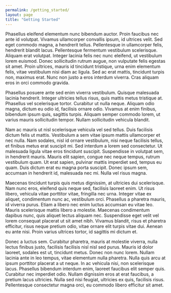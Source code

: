 ```yaml
---
permalink: /getting_started/
layout: page
title: "Getting Started"
---
```

Phasellus eleifend elementum nunc bibendum auctor. Proin faucibus nec ante id volutpat. Vivamus ullamcorper convallis ipsum, id ultrices velit. Sed eget commodo magna, a hendrerit tellus. Pellentesque in ullamcorper felis, hendrerit blandit lacus. Pellentesque fermentum vestibulum scelerisque. Aliquam erat volutpat. Integer lacinia felis nec nunc eleifend, ut vestibulum lorem euismod. Donec sollicitudin rutrum augue, non vulputate felis egestas sit amet. Proin ultrices, mauris id tincidunt tristique, urna enim elementum felis, vitae vestibulum nisi diam ac ligula. Sed ac erat mattis, tincidunt turpis non, maximus erat. Nunc non justo a eros interdum viverra. Cras aliquam eros in orci commodo gravida.

Phasellus posuere ante sed enim viverra vestibulum. Quisque malesuada lacinia hendrerit. Integer ultricies tellus risus, quis mattis metus tristique at. Phasellus vel scelerisque tortor. Curabitur ut nulla neque. Aliquam odio magna, dictum eu odio id, facilisis ornare odio. Vivamus at enim finibus, bibendum ipsum quis, sagittis turpis. Aliquam semper commodo lorem, ut varius mauris sollicitudin tempor. Nullam sollicitudin vehicula blandit.

Nam ac mauris ut nisl scelerisque vehicula vel sed tellus. Duis facilisis dictum felis ut mattis. Vestibulum a sem vitae ipsum mattis ullamcorper et nec nulla. Nam sodales, nisl id ornare vestibulum, nisi neque facilisis tellus, et finibus metus erat suscipit mi. Sed interdum a lorem sed consectetur. Ut malesuada ligula vitae eros tincidunt suscipit. Suspendisse in volutpat sem, in hendrerit mauris. Mauris elit sapien, congue nec neque tempus, rutrum vestibulum quam. Ut erat sapien, pulvinar mattis imperdiet sed, tempus eu quam. Duis dictum erat eu magna porta suscipit. Donec ipsum sem, accumsan in hendrerit id, malesuada nec mi. Nulla vel risus magna.

Maecenas tincidunt turpis quis metus dignissim, at ultricies dui scelerisque. Nam nunc eros, eleifend quis neque sed, facilisis laoreet enim. Ut risus libero, vehicula vitae porttitor vitae, fringilla nec urna. Integer vitae ex aliquet, condimentum nunc ac, vestibulum orci. Phasellus a pharetra mauris, id viverra purus. Etiam a libero nec enim luctus accumsan eu vitae leo. Mauris scelerisque mattis libero a molestie. Maecenas condimentum dapibus nunc, quis aliquet lectus aliquam nec. Suspendisse eget velit vel lorem consequat placerat ut sit amet nibh. Vivamus blandit, risus et pharetra efficitur, risus neque pretium odio, vitae ornare elit turpis vitae dui. Aenean eu ante nisi. Proin varius ultrices tortor, id sagittis mi dictum et.

Donec a luctus sem. Curabitur pharetra, mauris at molestie viverra, nulla lectus finibus justo, facilisis facilisis nisl nisl sed purus. Mauris id dolor laoreet, sodales est ut, tincidunt metus. Donec non nunc lorem. Nullam lacinia ante in leo tempus, vitae elementum nulla pharetra. Nulla quis arcu at ipsum porttitor placerat a ut neque. In ac vehicula nisi, non scelerisque lacus. Phasellus bibendum interdum enim, laoreet faucibus elit semper quis. Curabitur nec imperdiet odio. Nullam dignissim eros at erat faucibus, a pretium lacus ultricies. Nulla sed nisi feugiat, ultricies ex quis, facilisis risus. Pellentesque consectetur magna orci, eu commodo libero efficitur sit amet.